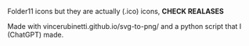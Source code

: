 Folder11 icons but they are actually (.ico) icons, **CHECK REALASES**

Made with vincerubinetti.github.io/svg-to-png/ and a python script that I (ChatGPT) made.

